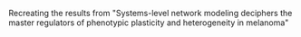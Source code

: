Recreating the results from "Systems-level network modeling deciphers the master regulators of phenotypic plasticity and heterogeneity in melanoma"
